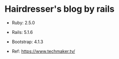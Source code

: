 # Hairdresser's blog by rails

* Ruby: 2.5.0

* Rails: 5.1.6

* Bootstrap: 4.1.3

* Ref: <https://www.techmaker.tv/>
